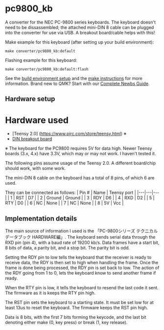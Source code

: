 # pc9800_kb

A converter for the NEC PC-9800 series keyboards. The keyboard doesn't need to be dissassembled; the attached mini-DIN 8 cable can be plugged into the converter for use via USB.
A breakout board/cable helps with this!


Make example for this keyboard (after setting up your build environment):

    make converter/pc9800_kb:default

Flashing example for this keyboard:

    make converter/pc9800_kb:default:flash

See the [build environment setup](https://docs.qmk.fm/#/getting_started_build_tools) and the [make instructions](https://docs.qmk.fm/#/getting_started_make_guide) for more information. Brand new to QMK? Start with our [Complete Newbs Guide](https://docs.qmk.fm/#/newbs).


## Hardware setup
# Hardware used
* [Teensy 2.0] (https://www.pjrc.com/store/teensy.html) ※
* [DIN breakout board](https://booth.pm/ja/items/3534917)

※ The keyboard for the PC9800 requires 5V for data high. Newer Teensy boards (3.x, 4.x) have 3.3V, which may or may not work. I haven't tested it. 

The following pins assume usage of the Teensy 2.0. A different board/chip should work, with some work.

The mini-DIN 8 cable on the keyboard has a total of 8 pins, of which 6 are used.

They can be connected as follows:
| Pin # | Name | Teensy port |
|---|---|---|
| 1 | RST | D7 |
| 2 | Ground | Ground |
| 3 | RDY | D6 |
| 4 | RXD | D2 |
| 5 | RTY | D0 |
| 6 | NC | None |
| 7 | NC | None |
| 8 | 5V | Vcc |


## Implementation details
The main source of information I used is the 「PC-9800シリーズ テクニカルデータブック HARDWARE編」.
The keyboard sends serial data through the RXD pin (pin 4), with a baud rate of 19200 kb/s.
Data frames have a start bit, 8 bits of data, a parity bit, and a stop bit.
The parity bit is odd.

Setting the RDY pin to low tells the keyboard that the receiver is ready to receive data, the RDY is then set to high when handling the frame.
Once the frame is done being processed, the RDY pin is set back to low. The action of the RDY going from 1 to 0, lets the keyboard know to send another frame if ready.

When the RTY pin is low, it tells the keyboard to resend the last code it sent. The firmware as it is keeps the RTY pin high.

The RST pin sets the keyboard to a starting state. It must be set low for at least 13us to reset the keyboard. The firmware keeps the RST pin high.

Data is 8 bits, with the first 7 bits forming the keycode, and the last bit denoting either make (0, key press) or break (1, key release).

